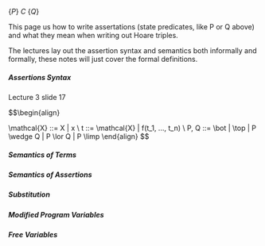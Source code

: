 $\{P\}~C~\{Q\}$

This page us how to write assertations (state predicates, like P or Q above) and what they mean when writing out Hoare triples.

The lectures lay out the assertion syntax and semantics both informally and formally, these notes will just cover the formal definitions.


##### Assertions Syntax
Lecture 3 slide 17

$$\begin{align}

\mathcal{X} ::= X | x \\
t ::= \mathcal{X} | f(t_1, ..., t_n) \\
P, Q ::= \bot | \top | P \wedge Q | P \lor Q | P \limp
\end{align}
$$



##### Semantics of Terms

##### Semantics of Assertions


##### Substitution


##### Modified Program Variables

##### Free Variables

